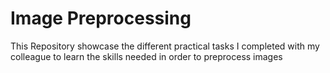 # Image Preprocessing



This Repository showcase the different practical tasks
I completed with my colleague to learn the skills needed in order to preprocess images